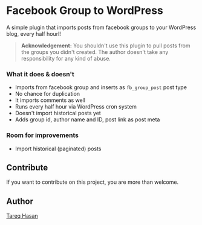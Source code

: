 # Facebook Group to WordPress

A simple plugin that imports posts from facebook groups to your WordPress blog, every half hourl!

> **Acknowledgement:**
> You shouldn't use this plugin to pull posts from the groups you didn't created. The author doesn't take any responsibility for any kind of abuse.

### What it does & doesn't

* Imports from facebook group and inserts as `fb_group_post` post type
* No chance for duplication
* It imports comments as well
* Runs every half hour via WordPress cron system
* Doesn't import historical posts yet
* Adds group id, author name and ID, post link as post meta

### Room for improvements

* Import historical (paginated) posts

## Contribute
If you want to contribute on this project, you are more than welcome.


## Author
[Tareq Hasan](http://tareq.wedevs.com)